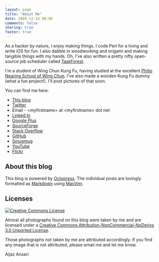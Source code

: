 ```yaml
---
layout: page
title: "About Me"
date: 2009-12-24 00:00
comments: false
sharing: true
footer: true
---
```


<!-- ai l /images/aijaz.jpg /images/aijaz.jpg 235 256 Hello! -->
As a hacker by nature, I enjoy making things. I code Perl for a living
and write iOS for fun. I also dabble in woodworking and origami and
making tangible things with my hands. Oh, I've also written a pretty
nifty open-source job scheduler called
[TaskForest](http://www.taskforest.com). 

I'm a student of Wing Chun Kung Fu, having studied at the excellent
[Philip Nearing School of Wing Chun](http://wingchunchicago.com/).  I've
also made a wooden Kung Fu dummy (what a fun project!).  I'll post
pictures of that soon.

You can find me here:

* [This blog](http://www.aijazansari.com/)
* [Twitter](http://twitter.com/_aijaz_)
* Email - &lt;myfirstname&gt; at &lt;myfirstname&gt; dot net
* [Linked In](http://www.linkedin.com/in/aijaz)
* [Google Plus](http://gplus.to/aijaz)
* [SourceForge](http://sourceforge.net/users/enoor)
* [Stack Overflow](http://careers.stackoverflow.com/aijaz)
* [GitHub](http://github.com/aijaz)
* [Smugmug](http://aijaz.smugmug.com)
* [YouTube](http://www.youtube.com/user/AijazBhai)
* [Flickr](http://www.flickr.com/aijazansari/)

## About this blog

This blog is powered by [Octopress](http://www.octopress.org).  The
individual posts are lovingly formatted as [Markdown](http://daringfireball.net/projects/markdown/)  using [MacVim](http://code.google.com/p/macvim/).

## Licenses

<a rel="license" href="http://creativecommons.org/licenses/by-nc-nd/3.0/"><img alt="Creative Commons License" style="border-width:0" src="http://i.creativecommons.org/l/by-nc-nd/3.0/88x31.png" /></a>

Almost all photographs found on this blog were taken by me and are licensed under a <a rel="license" href="http://creativecommons.org/licenses/by-nc-nd/3.0/">Creative Commons Attribution-NonCommercial-NoDerivs 3.0 Unported License</a>.

Those photographs not taken by me are attributed accordingly.  If you
find any image that is not attributed, please email me and let me know.


Aijaz Ansari


